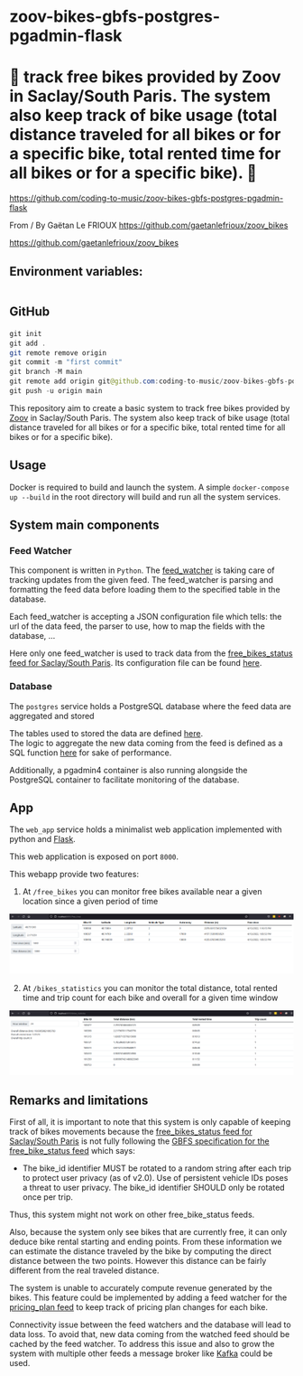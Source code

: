 # zoov-bikes-gbfs-postgres-pgadmin-flask

# 🚀 track free bikes provided by Zoov in Saclay/South Paris. The system also keep track of bike usage (total distance traveled for all bikes or for a specific bike, total rented time for all bikes or for a specific bike). 🚀

https://github.com/coding-to-music/zoov-bikes-gbfs-postgres-pgadmin-flask

From / By Gaëtan Le FRIOUX https://github.com/gaetanlefrioux/zoov_bikes

https://github.com/gaetanlefrioux/zoov_bikes

## Environment variables:

```java

```

## GitHub

```java
git init
git add .
git remote remove origin
git commit -m "first commit"
git branch -M main
git remote add origin git@github.com:coding-to-music/zoov-bikes-gbfs-postgres-pgadmin-flask.git
git push -u origin main
```

This repository aim to create a basic system to track free bikes provided by [Zoov](https://www.zoov.eu/) in Saclay/South Paris.
The system also keep track of bike usage (total distance traveled for all bikes or for a specific bike, total rented time for all bikes or for a specific bike).

## Usage

Docker is required to build and launch the system.
A simple `docker-compose up --build` in the root directory will build and run all the system services.

## System main components

### Feed Watcher

This component is written in `Python`.
The [feed_watcher](https://github.com/gaetanlefrioux/zoov_bikes/blob/main/feed_watcher/feed_watcher.py) is taking care of tracking updates from the given feed.
The feed_watcher is parsing and formatting the feed data before loading them to the specified table in the database.

Each feed_watcher is accepting a JSON configuration file which tells: the url of the data feed, the parser to use, how to map the fields with the database, ...

Here only one feed_watcher is used to track data from the [free_bikes_status feed for Saclay/South Paris](https://gateway.prod.zoov.io/gbfs/2.2/saclay/en/free_bike_status.json?key=NGFlMjU3MDUtNDk5My00MTM4LTk1ZjctNmNlNDM1MWQ0NjE1).
Its configuration file can be found [here](https://github.com/gaetanlefrioux/zoov_bikes/blob/main/feed_watcher/configs/free_bike_status_saclay.json).

### Database

The `postgres` service holds a PostgreSQL database where the feed data are aggregated and stored

The tables used to stored the data are defined [here](https://github.com/gaetanlefrioux/zoov_bikes/blob/main/db/sql/create_tables.sql).<br>
The logic to aggregate the new data coming from the feed is defined as a SQL function [here](https://github.com/gaetanlefrioux/zoov_bikes/blob/main/db/sql/func_aggregate_free_bikes.sql) for sake of performance.

Additionally, a pgadmin4 container is also running alongside the PostgreSQL container to facilitate monitoring of the database.

## App

The `web_app` service holds a minimalist web application implemented with python and [Flask](https://flask.palletsprojects.com/).

This web application is exposed on port `8000`.

This webapp provide two features:<br>

1. At `/free_bikes` you can monitor free bikes available near a given location since a given period of time

![free bikes screenshot](./assets/free_bikes.png)

2. At `/bikes_statistics` you can monitor the total distance, total rented time and trip count for each bike and overall for a given time window

![bikes statistics screenshot](./assets/bike_statistics.png)

## Remarks and limitations

First of all, it is important to note that this system is only capable of keeping track of bikes movements because the [free_bikes_status feed for Saclay/South Paris](https://gateway.prod.zoov.io/gbfs/2.2/saclay/en/free_bike_status.json?key=NGFlMjU3MDUtNDk5My00MTM4LTk1ZjctNmNlNDM1MWQ0NjE1) is not fully following the [GBFS specification for the free_bike_status feed](https://github.com/NABSA/gbfs/blob/v2.2/gbfs.md#free_bike_statusjson) which says:

- The bike_id identifier MUST be rotated to a random string after each trip to protect user privacy (as of v2.0). Use of persistent vehicle IDs poses a threat to user privacy. The bike_id identifier SHOULD only be rotated once per trip.

Thus, this system might not work on other free_bike_status feeds.

Also, because the system only see bikes that are currently free, it can only deduce bike rental starting and ending points. From these information we can estimate the distance traveled by the bike by computing the direct distance between the two points. However this distance can be fairly different from the real traveled distance.

The system is unable to accurately compute revenue generated by the bikes. This feature could be implemented by adding a feed watcher for the [pricing_plan feed](https://gateway.prod.zoov.io/gbfs/2.2/saclay/en/system_pricing_plans.json?key=NGFlMjU3MDUtNDk5My00MTM4LTk1ZjctNmNlNDM1MWQ0NjE1) to keep track of pricing plan changes for each bike.

Connectivity issue between the feed watchers and the database will lead to data loss. To avoid that, new data coming from the watched feed should be cached by the feed watcher. To address this issue and also to grow the system with multiple other feeds a message broker like [Kafka](https://kafka.apache.org/) could be used.
